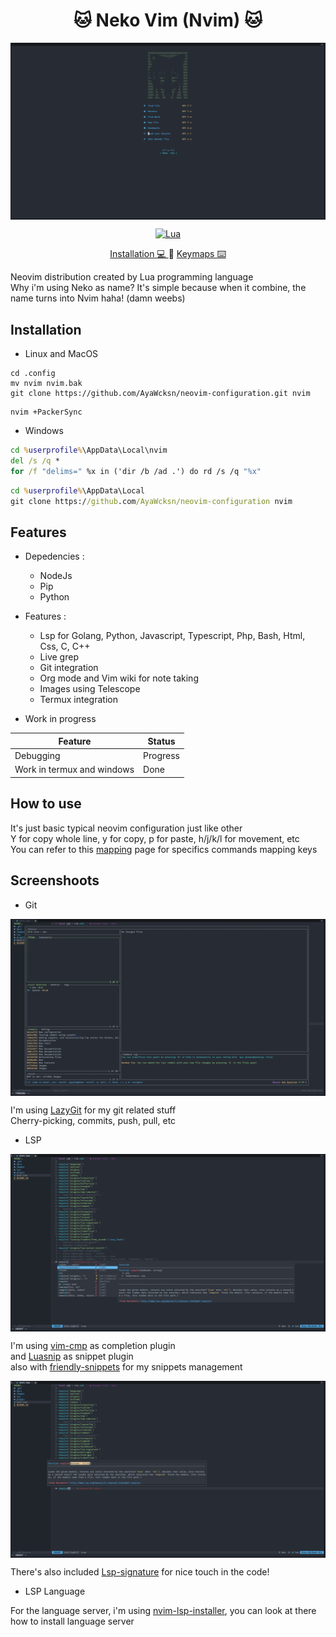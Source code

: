 <h1 align="center">🐱 Neko Vim (Nvim) 🐱</h1>


<img src="./images/Dashboard.png" align="center"></img>

<div align="center">

[![Lua](https://img.shields.io/badge/Made%20with%20Lua-blueviolet.svg?style=for-the-badge&logo=lua)](https://lua.org)

</div>

<div align="center">
 <a href="https://github.com/AyaWcksn/Neko-Vim/tree/master#installation"> Installation 💻 </a>
 <span>  </span>
 <a href="https://github.com/AyaWcksn/Neko-Vim/blob/master/docs/KEYMAPS.md"> Keymaps ⌨️ </a>
</div>

Neovim distribution created by Lua programming language  
Why i'm using Neko as name? It's simple because when it combine, the name turns into Nvim haha! (damn weebs)

## Installation

- Linux and MacOS 
  
``` shell
cd .config  
mv nvim nvim.bak  
git clone https://github.com/AyaWcksn/neovim-configuration.git nvim
```

``` shell
nvim +PackerSync
```

- Windows
   
``` cmd
cd %userprofile%\AppData\Local\nvim
del /s /q *
for /f "delims=" %x in ('dir /b /ad .') do rd /s /q "%x"
```

``` cmd
cd %userprofile%\AppData\Local
git clone https://github.com/AyaWcksn/neovim-configuration nvim
```

## Features

- Depedencies :
  - NodeJs 
  - Pip
  - Python

- Features :
  - Lsp for Golang, Python, Javascript, Typescript, Php, Bash, Html, Css, C, C++
  - Live grep
  - Git integration 
  - Org mode and Vim wiki for note taking
  - Images using Telescope
  - Termux integration

- Work in progress
 
| Feature                    | Status   |
|----------------------------|----------|
| Debugging                  | Progress |
| Work in termux and windows | Done     |

## How to use 

It's just basic typical neovim configuration just like other  
Y for copy whole line, y for copy, p for paste, h/j/k/l for movement, etc  
You can refer to this [mapping](./docs/KEYMAPS.md) page for specifics commands mapping keys  

## Screenshoots

- Git

<img src="./images/LazyGit.png" align="center"></img>

I'm using [LazyGit](https://github.com/jesseduffield/lazygit) for my git related stuff  
Cherry-picking, commits, push, pull, etc

- LSP

<img src="./images/Autocompletion.png" align="center"></img>

I'm using [vim-cmp](https://github.com/hrsh7th/nvim-cmp) as completion plugin  
and [Luasnip](https://github.com/L3MON4D3/LuaSnip) as snippet plugin  
also with [friendly-snippets](https://github.com/rafamadriz/friendly-snippets) for my snippets management

<img src="./images/Signature.png" align="center"></img>

There's also included [Lsp-signature](https://github.com/ray-x/lsp_signature.nvim) for nice touch in the code!

- LSP Language

For the language server, i'm using [nvim-lsp-installer](https://github.com/williamboman/nvim-lsp-installer), you can look at there how to install language server
